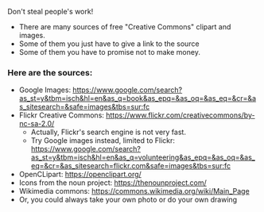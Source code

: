 Don't steal people's work!
* There are many sources of free "Creative Commons" clipart and images.
* Some of them you just have to give a link to the source
* Some of them you have to promise not to make money.

### Here are the sources:
* Google Images: https://www.google.com/search?as_st=y&tbm=isch&hl=en&as_q=book&as_epq=&as_oq=&as_eq=&cr=&as_sitesearch=&safe=images&tbs=sur:fc
* Flickr Creative Commons: https://www.flickr.com/creativecommons/by-nc-sa-2.0/
    * Actually, Flickr's search engine is not very fast.
    * Try Google images instead, limited to Flickr: https://www.google.com/search?as_st=y&tbm=isch&hl=en&as_q=volunteering&as_epq=&as_oq=&as_eq=&cr=&as_sitesearch=flickr.com&safe=images&tbs=sur:fc
* OpenCLipart: https://openclipart.org/
* Icons from the noun project: https://thenounproject.com/
* Wikimedia commons: https://commons.wikimedia.org/wiki/Main_Page
* Or, you could always take your own photo or do your own drawing
